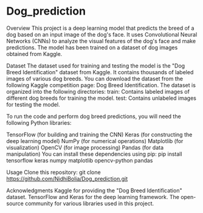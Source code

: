 # Dog_prediction

Overview
This project is a deep learning model that predicts the breed of a dog based on an input image of the dog's face. It uses Convolutional Neural Networks (CNNs) to analyze the visual features of the dog's face and make predictions. The model has been trained on a dataset of dog images obtained from Kaggle.

Dataset
The dataset used for training and testing the model is the "Dog Breed Identification" dataset from Kaggle. It contains thousands of labeled images of various dog breeds. You can download the dataset from the following Kaggle competition page: Dog Breed Identification.
The dataset is organized into the following directories:
train: Contains labeled images of different dog breeds for training the model.
test: Contains unlabeled images for testing the model.

To run the code and perform dog breed predictions, you will need the following Python libraries:

TensorFlow (for building and training the CNN)
Keras (for constructing the deep learning model)
NumPy (for numerical operations)
Matplotlib (for visualization)
OpenCV (for image processing)
Pandas (for data manipulation)
You can install these dependencies using pip:
pip install tensorflow keras numpy matplotlib opencv-python pandas

Usage
Clone this repository:
git clone https://github.com/NidhiBolia/Dog_prediction.git


Acknowledgments
Kaggle for providing the "Dog Breed Identification" dataset.
TensorFlow and Keras for the deep learning framework.
The open-source community for various libraries used in this project.
